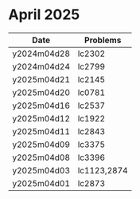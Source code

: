 # April 2025

| Date        | Problems    |
| ----------- | ----------- |
| y2024m04d28 | lc2302      |
| y2024m04d24 | lc2799      |
| y2025m04d21 | lc2145      |
| y2025m04d20 | lc0781      |
| y2025m04d16 | lc2537      |
| y2025m04d12 | lc1922      |
| y2025m04d11 | lc2843      |
| y2025m04d09 | lc3375      |
| y2025m04d08 | lc3396      |
| y2025m04d03 | lc1123,2874 |
| y2025m04d01 | lc2873      |
